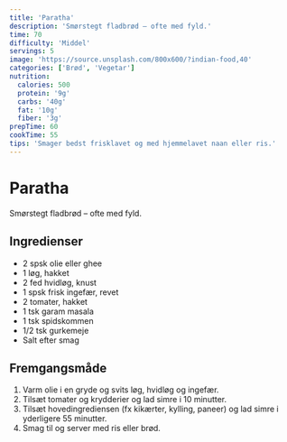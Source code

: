 ```yaml
---
title: 'Paratha'
description: 'Smørstegt fladbrød – ofte med fyld.'
time: 70
difficulty: 'Middel'
servings: 5
image: 'https://source.unsplash.com/800x600/?indian-food,40'
categories: ['Brød', 'Vegetar']
nutrition:
  calories: 500
  protein: '9g'
  carbs: '40g'
  fat: '10g'
  fiber: '3g'
prepTime: 60
cookTime: 55
tips: 'Smager bedst frisklavet og med hjemmelavet naan eller ris.'
---
```


# Paratha

Smørstegt fladbrød – ofte med fyld.

## Ingredienser

- 2 spsk olie eller ghee  
- 1 løg, hakket  
- 2 fed hvidløg, knust  
- 1 spsk frisk ingefær, revet  
- 2 tomater, hakket  
- 1 tsk garam masala  
- 1 tsk spidskommen  
- 1/2 tsk gurkemeje  
- Salt efter smag

## Fremgangsmåde

1. Varm olie i en gryde og svits løg, hvidløg og ingefær.
2. Tilsæt tomater og krydderier og lad simre i 10 minutter.
3. Tilsæt hovedingrediensen (fx kikærter, kylling, paneer) og lad simre i yderligere 55 minutter.
4. Smag til og server med ris eller brød.
